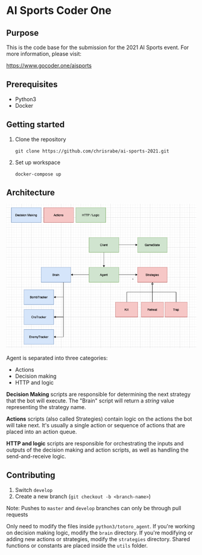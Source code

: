 # AI Sports Coder One

## Purpose
This is the code base for the submission for the 2021 AI Sports event. For more information, please visit:

https://www.gocoder.one/aisports

## Prerequisites

- Python3
- Docker

## Getting started

1. Clone the repository

    ```
    git clone https://github.com/chrisrabe/ai-sports-2021.git
    ```

2. Set up workspace

   ```
   docker-compose up
   ```
   
## Architecture

![architecture](docs/architecture.png)

Agent is separated into three categories:
- Actions
- Decision making
- HTTP and logic

**Decision Making** scripts are responsible for determining the next strategy
that the bot will execute. The "Brain" script will return a *string* value representing
the strategy name.

**Actions** scripts (also called Strategies) contain logic on the actions the bot will
take next. It's usually a single action or sequence of actions that are placed into an
action queue.

**HTTP and logic** scripts are responsible for orchestrating the inputs and outputs of
the decision making and action scripts, as well as handling the send-and-receive logic.

## Contributing

1. Switch `develop`
2. Create a new branch (`git checkout -b <branch-name>`)

Note: Pushes to `master` and `develop` branches can only be through pull requests

Only need to modify the files inside `python3/totoro_agent`. If you're working on decision making
logic, modify the `brain` directory. If you're modifying or adding new actions or strategies, modify
the `strategies` directory. Shared functions or constants are placed inside the `utils` folder.